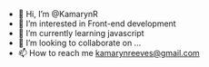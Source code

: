 - 👋 Hi, I’m @KamarynR
- 👀 I’m interested in Front-end development
- 🌱 I’m currently learning javascript
- 💞️ I’m looking to collaborate on ...
- 📫 How to reach me kamarynreeves@gmail.com

<!---
KamarynR/KamarynR is a ✨ special ✨ repository because its `README.md` (this file) appears on your GitHub profile.
You can click the Preview link to take a look at your changes.
--->

